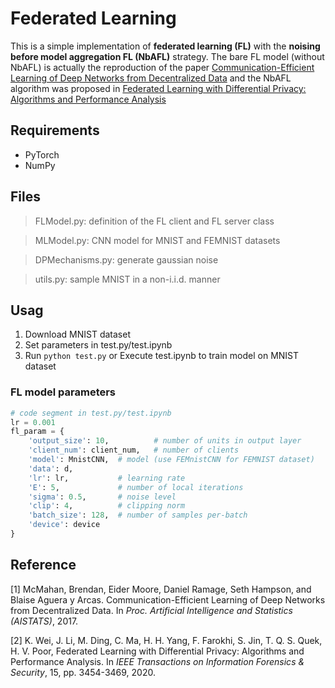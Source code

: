 # Federated Learning

This is a simple implementation of **federated learning (FL)** with the **noising before model aggregation FL (NbAFL)** strategy. The bare FL model (without NbAFL) is actually the reproduction of the paper [Communication-Efficient Learning of Deep Networks from Decentralized Data](https://arxiv.org/abs/1602.05629) and the NbAFL algorithm was proposed in [Federated Learning with Differential Privacy: Algorithms and Performance Analysis](https://arxiv.org/abs/1911.00222)


## Requirements
- PyTorch
- NumPy

## Files
> FLModel.py: definition of the FL client and FL server class

> MLModel.py: CNN model for MNIST and FEMNIST datasets

> DPMechanisms.py: generate gaussian noise

> utils.py: sample MNIST in a non-i.i.d. manner

## Usag
1. Download MNIST dataset
2. Set parameters in test.py/test.ipynb
3. Run ```python test.py``` or Execute test.ipynb to train model on MNIST dataset

### FL model parameters
```python
# code segment in test.py/test.ipynb
lr = 0.001
fl_param = {
    'output_size': 10,          # number of units in output layer
    'client_num': client_num,   # number of clients
    'model': MnistCNN,  # model (use FEMnistCNN for FEMNIST dataset)
    'data': d,
    'lr': lr,           # learning rate
    'E': 5,             # number of local iterations
    'sigma': 0.5,       # noise level
    'clip': 4,          # clipping norm
    'batch_size': 128,  # number of samples per-batch
    'device': device
}
```

## Reference
[1] McMahan, Brendan, Eider Moore, Daniel Ramage, Seth Hampson, and Blaise Aguera y Arcas. Communication-Efficient Learning of Deep Networks from Decentralized Data. In *Proc. Artificial Intelligence and Statistics (AISTATS)*, 2017.

[2] K. Wei, J. Li, M. Ding, C. Ma, H. H. Yang, F. Farokhi, S. Jin, T. Q. S. Quek, H. V. Poor, Federated Learning with Differential Privacy: Algorithms and Performance Analysis. In *IEEE Transactions on Information Forensics & Security*, 15, pp. 3454-3469, 2020.
